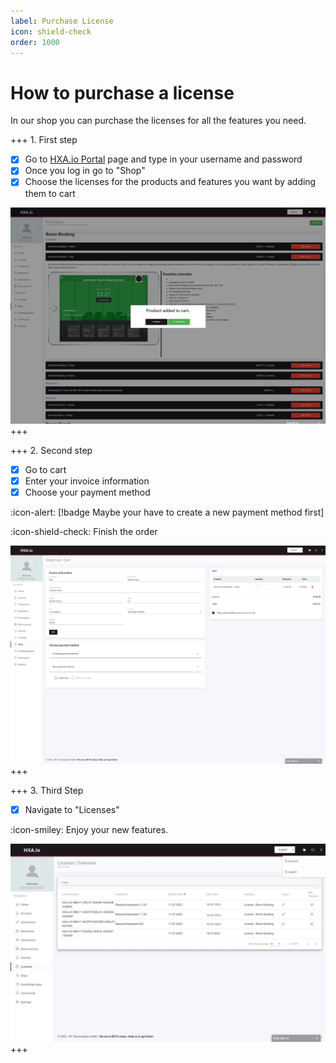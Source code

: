 ```yaml
---
label: Purchase License
icon: shield-check
order: 1000
---
```

# How to purchase a license

In our shop you can purchase the licenses for all the features you need.

+++ 1. First step
- [x] Go to [HXA.io Portal](https://portal.hxa.io) page and type in your username and password
- [x] Once you log in go to "Shop"
- [x] Choose the licenses for the products and features you want by adding them to cart

![](/images/HXA.io_purchase_license_02.png)
+++

+++ 2. Second step
- [x] Go to cart
- [x] Enter your invoice information
- [x] Choose your payment method

:icon-alert: [!badge Maybe your have to create a new payment method first]

:icon-shield-check: Finish the order

![](/images/HXA.io_purchase_license_03.png)
+++


+++ 3. Third Step
- [x] Navigate to "Licenses"

:icon-smiley: Enjoy your new features.

![](/images/HXA.io_purchase_license_04.png)
+++


